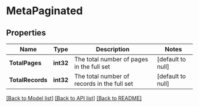 # MetaPaginated

## Properties
Name | Type | Description | Notes
------------ | ------------- | ------------- | -------------
**TotalPages** | **int32** | The total number of pages in the full set | [default to null]
**TotalRecords** | **int32** | The total number of records in the full set | [default to null]

[[Back to Model list]](../README.md#documentation-for-models) [[Back to API list]](../README.md#documentation-for-api-endpoints) [[Back to README]](../README.md)

